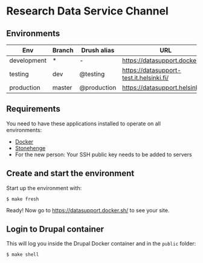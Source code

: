 # Research Data Service Channel

## Environments

Env | Branch | Drush alias | URL
--- | ------ | ----------- | ---
development | * | - | https://datasupport.docker.sh/
testing | dev | @testing | https://datasupport-test.it.helsinki.fi/
production | master | @production | https://datasupport.helsinki.fi/

## Requirements

You need to have these applications installed to operate on all environments:

- [Docker](https://github.com/druidfi/guidelines/blob/master/docs/docker.md)
- [Stonehenge](https://github.com/druidfi/stonehenge)
- For the new person: Your SSH public key needs to be added to servers

## Create and start the environment

Start up the environment with:

```
$ make fresh
```

Ready! Now go to https://datasupport.docker.sh/ to see your site.

## Login to Drupal container

This will log you inside the Drupal Docker container and in the `public` folder:

```
$ make shell
```
